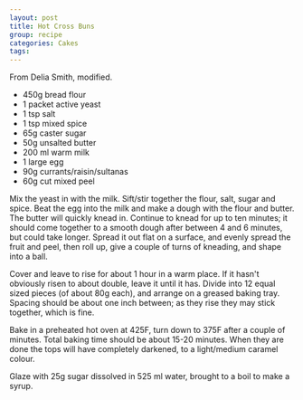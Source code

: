```yaml
---
layout: post
title: Hot Cross Buns
group: recipe
categories: Cakes
tags: 
---
```

From Delia Smith, modified.

- 450g bread flour
- 1 packet active yeast
- 1 tsp salt
- 1 tsp mixed spice
- 65g caster sugar
- 50g unsalted butter
- 200 ml warm milk
- 1 large egg
- 90g currants/raisin/sultanas
- 60g cut mixed peel

Mix the yeast in with the milk.  Sift/stir together the flour, salt, sugar and spice.  Beat the egg into the milk and make a dough with the flour and butter.  The butter will quickly knead in.  Continue to knead for up to ten minutes; it should come together to a smooth dough after between 4 and 6 minutes, but could take longer.  Spread it out flat on a surface, and evenly spread the fruit and peel, then roll up, give a couple of turns of kneading, and shape into a ball.

Cover and leave to rise for about 1 hour in a warm place.  If it hasn't obviously risen to about double, leave it until it has.  Divide into 12 equal sized pieces (of about 80g each), and arrange on a greased baking tray.  Spacing should be about one inch between; as they rise they may stick together, which is fine.

Bake in a preheated hot oven at 425F, turn down to 375F after a couple of minutes.  Total baking time should be about 15-20 minutes.  When they are done the tops will have completely darkened, to a light/medium caramel colour.

Glaze with 25g sugar dissolved in 525 ml water, brought to a boil to make a syrup.
